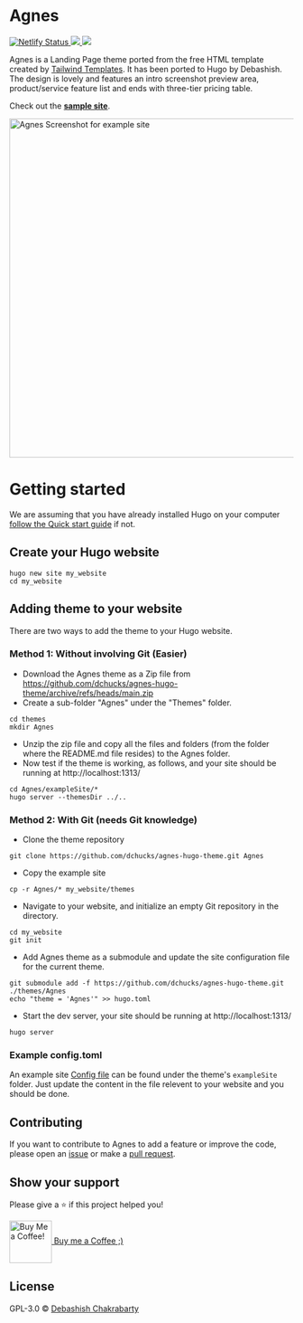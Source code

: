 # Agnes
<p>
	<a href="https://app.netlify.com/sites/agnes-hugo-sample-site/deploys">
		<img alt="Netlify Status" src="https://api.netlify.com/api/v1/badges/a85b2422-de3b-4e3b-a2d8-79acd2076648/deploy-status">
	</a>
	<a href="https://github.com/dchucks/agnes-hugo-theme/blob/main/LICENSE">
		<img src="https://img.shields.io/badge/license-GPL_3.0-green">
	</a>
	<a href="https://app.fossa.com/projects/git%2Bgithub.com%2Fdchucks%2Fagnes-hugo-theme?ref=badge_shield" alt="FOSSA Status"><img src="https://app.fossa.com/api/projects/git%2Bgithub.com%2Fdchucks%2Fagnes-hugo-theme.svg?type=shield&issueType=license"/></a>
</p>

Agnes is a Landing Page theme ported from the free HTML template created by <a href="https://onepagelove.com/agnes">Tailwind Templates</a>. It has been ported to Hugo by Debashish. The design is lovely and features an intro screenshot preview area, product/service feature list and ends with three-tier pricing table.

Check out the [**sample site**](https://agnes-hugo-sample-site.netlify.app/).

<p><img src="https://raw.githubusercontent.com/dchucks/agnes-hugo-theme/master/images/screenshot.jpg" alt="Agnes Screenshot for example site" align="center" width="600" height="auto"></p>

# Getting started
We are assuming that you have already installed Hugo on your computer [follow the Quick start guide](https://gohugo.io/getting-started/quick-start/) if not.

## Create your Hugo website
```
hugo new site my_website
cd my_website
```

## Adding theme to your website
There are two ways to add the theme to your Hugo website. 

### Method 1: Without involving Git (Easier)
* Download the Agnes theme as a Zip file from https://github.com/dchucks/agnes-hugo-theme/archive/refs/heads/main.zip
* Create a sub-folder "Agnes" under the "Themes" folder.
```
cd themes
mkdir Agnes
```
* Unzip the zip file and copy all the files and folders (from the folder where the README.md file resides) to the Agnes folder.
* Now test if the theme is working, as follows, and your site should be running at http://localhost:1313/
```
cd Agnes/exampleSite/*
hugo server --themesDir ../..
```

### Method 2: With Git (needs Git knowledge)
* Clone the theme repository
```
git clone https://github.com/dchucks/agnes-hugo-theme.git Agnes
```
* Copy the example site 
```
cp -r Agnes/* my_website/themes
```
* Navigate to your website, and initialize an empty Git repository in the directory.
```
cd my_website
git init
```
* Add Agnes theme as a submodule and update the site configuration file for the current theme.
```
git submodule add -f https://github.com/dchucks/agnes-hugo-theme.git ./themes/Agnes
echo "theme = 'Agnes'" >> hugo.toml
```
* Start the dev server, your site should be running at http://localhost:1313/
```
hugo server
```

### Example config.toml
An example site [Config file](https://github.com/dchucks/agnes-hugo-theme/blob/main/exampleSite/config.toml) can be found under the theme's `exampleSite` folder. Just update the content in the file relevent to your website and you should be done.

## Contributing
If you want to contribute to Agnes to add a feature or improve the code, please open an [issue](https://github.com/dchucks/agnes-hugo-theme/issues) or make a [pull request](https://github.com/dchucks/agnes-hugo-theme/pulls).

## Show your support
Please give a :star: if this project helped you!
<p><a href="https://ko-fi.com/debashish"><img src="https://storage.ko-fi.com/cdn/cup-border.png" alt="Buy Me a Coffee!" align="center" width="75px" height="auto">&nbsp;Buy me a Coffee ;)</a></p>

## License
GPL-3.0 © [Debashish Chakrabarty](https://www.debashish.com)
